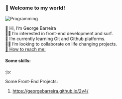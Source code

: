 ### :vulcan_salute: Welcome to my world!

![Programming](https://media.tenor.com/KbXIBwtIzoYAAAAM/piano-bruce-almighty.gif)

👋 Hi, I’m George Barreira <br>
🏄‍♂️ I’m interested in front-end development and surf. <br>
🧠 I’m currently learning Git and Github platforms. <br>
🤜🤛 I’m looking to collaborate on life changing projects. <br>
[:email: How to reach me:](mailto:georgecbarreira@hotmail.com) 

#### Some skills:

:js:

Some Front-End Projects:

1. https://georgebarreira.github.io/2v4/




<!---

Cabeçalhos MarDown

# Título 1 
## Título 2
### Título 3
#### Título 4
##### Título 5
###### Título 6

*itálico* ou _itálico_
**negrito** ou __negrito__
___negrito e itálico___

UL

- lista 1
- lista 2
    - sublista

OL

1. lista 1
2. lista 2
    1. sublista
    2. sublista2

link

[texto da imagem](https://catracalivre.com.br/wp-content/uploads/2021/08/por-do-sol-rio-mais-bonito-do-mundo.jpg)

imagem

![texto da imagem](https://catracalivre.com.br/wp-content/uploads/2021/08/por-do-sol-rio-mais-bonito-do-mundo.jpg)

código em linha

`system.out.println();`

código em bloco

```system.out.println();
system.out.println();
system.out.println();
system.out.println();
system.out.println();
```

citações

> Texto das citações

linhas 

--------------
______________

Tabelas

|   Cabeçalho 1 |   Cabeçalho 2 |
|---------------|---------------|
|   Texto 1     |   Texto 2     |
|   Texto 3     |   Texto 4     |

checkbox

- [x] Checked
- [ ] Not checked

georgebarreira/georgebarreira is a ✨ special ✨ repository because its `README.md` (this file) appears on your GitHub profile.
You can click the Preview link to take a look at your changes.
--->
